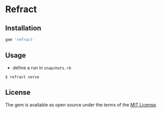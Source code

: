 # Refract

## Installation

```ruby
gem 'refract'
```

## Usage

- define a run in `snapshots.rb`

```
$ refract serve
```

## License

The gem is available as open source under the terms of the [MIT License](http://opensource.org/licenses/MIT).
